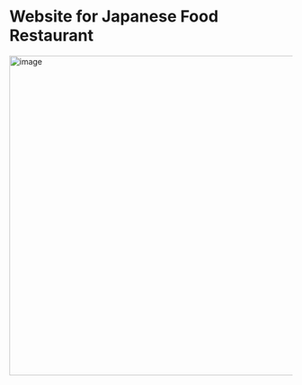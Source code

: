 # Website for Japanese Food Restaurant

<img width="570" alt="image" src="https://github.com/user-attachments/assets/76a2a044-7883-4a1b-99fb-ec362a6fcc02">
